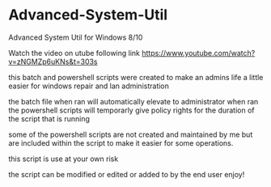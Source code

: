 # Advanced-System-Util
Advanced System Util for Windows 8/10

Watch the video on utube following link
https://www.youtube.com/watch?v=zNGMZp6uKNs&t=303s

this batch and powershell scripts were created to make an admins life a little easier for windows repair and lan administration

the batch file when ran will automatically elevate to administrator when ran
the powershell scripts will temporarly give policy rights for the duration of the script that is running

some of the powershell scripts are not created and maintained by me but are included within the script to make it easier for some operations.

this script is use at your own risk

the script can be modified or edited or added to by the end user enjoy!
